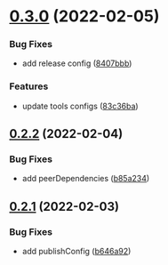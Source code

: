 # [0.3.0](https://github.com/releaseband/lint-staged-config/compare/v0.2.2...v0.3.0) (2022-02-05)


### Bug Fixes

* add release config ([8407bbb](https://github.com/releaseband/lint-staged-config/commit/8407bbbe4fbd132433d9f1a4aa3b4f6385d6d159))


### Features

* update tools configs ([83c36ba](https://github.com/releaseband/lint-staged-config/commit/83c36bad32f5025b0a4dbc5f4a98fa334dd2bd8c))

## [0.2.2](https://github.com/releaseband/lint-staged-config/compare/v0.2.1...v0.2.2) (2022-02-04)


### Bug Fixes

* add peerDependencies ([b85a234](https://github.com/releaseband/lint-staged-config/commit/b85a2342dc34bd0c207fb7e679ee42b14468fe78))

## [0.2.1](https://github.com/releaseband/lint-staged-config/compare/v0.2.0...v0.2.1) (2022-02-03)


### Bug Fixes

* add publishConfig ([b646a92](https://github.com/releaseband/lint-staged-config/commit/b646a92400e336a5f428590fc57bfac77a09c010))
